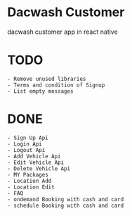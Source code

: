 # Dacwash Customer

dacwash customer app in react native

# TODO

    - Remove unused libraries
    - Terms and condition of Signup
    - List empty messages

# DONE

    - Sign Up Api
    - Login Api
    - Logout Api
    - Add Vehicle Api
    - Edit Vehicle Api
    - Delete Vehicle Api
    - MY Packages
    - Location Add
    - Location Edit
    - FAQ
    - ondemand Booking with cash and card
    - schedule Booking with cash and card
